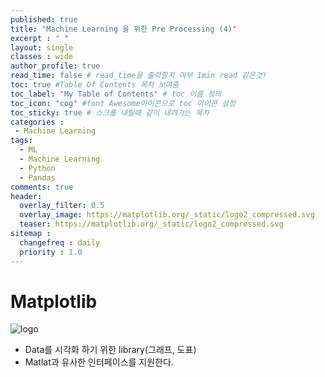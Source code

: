```yaml
---
published: true
title: "Machine Learning 을 위한 Pre Processing (4)"
excerpt : " "
layout: single
classes : wide
author_profile: true
read_time: false # read_time을 출력할지 여부 1min read 같은것!
toc: true #Table Of Contents 목차 보여줌
toc_label: "My Table of Contents" # toc 이름 정의
toc_icon: "cog" #font Awesome아이콘으로 toc 아이콘 설정
toc_sticky: true # 스크롤 내릴때 같이 내려가는 목차
categories :
 - Machine Learning
tags: 
  - ML
  - Machine Learning
  - Python
  - Pandas
comments: true
header:
  overlay_filter: 0.5
  overlay_image: https://matplotlib.org/_static/logo2_compressed.svg
  teaser: https://matplotlib.org/_static/logo2_compressed.svg
sitemap :
  changefreq : daily
  priority : 1.0
---
```


# Matplotlib

![logo](https://img1.daumcdn.net/thumb/R800x0/?scode=mtistory2&fname=https%3A%2F%2Ft1.daumcdn.net%2Fcfile%2Ftistory%2F99F963385B1E17B318)

- Data를 시각화 하기 위한 library(그래프, 도표)
- Matlat과 유사한 인터페이스를 지원한다.

